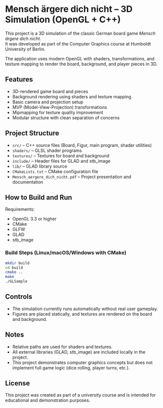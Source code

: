 # Mensch ärgere dich nicht – 3D Simulation (OpenGL + C++)

This project is a 3D simulation of the classic German board game *Mensch ärgere dich nicht*.  
It was developed as part of the Computer Graphics course at Humboldt University of Berlin.

The application uses modern OpenGL with shaders, transformations, and texture mapping to render the board, background, and player pieces in 3D.

## Features

- 3D-rendered game board and pieces
- Background rendering using shaders and texture mapping
- Basic camera and projection setup
- MVP (Model-View-Projection) transformations
- Mipmapping for texture quality improvement
- Modular structure with clean separation of concerns

## Project Structure

- `src/` – C++ source files (Board, Figur, main program, shader utilities)
- `shaders/` – GLSL shader programs
- `textures/` – Textures for board and background
- `include/` – Header files for GLAD and stb_image
- `lib/` – GLAD library source
- `CMakeLists.txt` – CMake configuration file
- `Mensch_aergere_dich_nicht.pdf` – Project presentation and documentation

## How to Build and Run

Requirements:
- OpenGL 3.3 or higher
- CMake
- GLFW
- GLAD
- stb_image

### Build Steps (Linux/macOS/Windows with CMake)

```bash
mkdir build
cd build
cmake ..
make
./GLSample
```

## Controls

- The simulation currently runs automatically without real user gameplay.
- Figures are placed statically, and textures are rendered on the board and background.

## Notes
- Relative paths are used for shaders and textures.
- All external libraries (GLAD, stb_image) are included locally in the project.
- This project demonstrates computer graphics concepts but does not implement full game logic (dice rolling, player turns, etc.).

## License

This project was created as part of a university course and is intended for educational and demonstration purposes.


